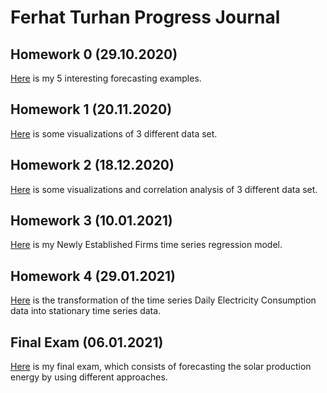 # Ferhat Turhan Progress Journal

## Homework 0 (29.10.2020)

[Here](files/ferhatturhan_homework_0.html) is my 5 interesting forecasting examples.

## Homework 1 (20.11.2020)

[Here](files/ferhatturhan_homework_1.html) is some visualizations of 3 different data set.

## Homework 2 (18.12.2020)

[Here](files/ferhatturhan_homework_2.html) is some visualizations and correlation analysis of 3 different data set.

## Homework 3 (10.01.2021)

[Here](files/ferhatturhan_homework_3.html) is my Newly Established Firms time series regression model. 

## Homework 4 (29.01.2021)

[Here](files/ferhatturhan_homework_4.html) is the transformation of the time series Daily Electricity Consumption data into stationary time series data.

## Final Exam (06.01.2021)

[Here](files/final.html) is my final exam, which consists of forecasting the solar production energy by using different approaches.